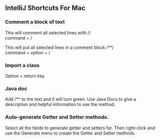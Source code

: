 ## IntelliJ Shortcuts For Mac

### Comment a block of text

This will comment all selected lines with // <br>
command + / 

This will put all selected lines in a comment block /**/ <br>
command + option + /


### Import a class
Option + return key


### Java doc 
Add /** to the text and it will turn green. Use Java Docs to give a description and helpful information
to use the method. 


### Auto-generate Getter and Setter methods. 

Select all the fields to generate getter and setters for.
Then right-click and use the Generate menu to create the Getter and Setter methods.